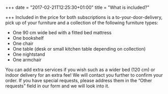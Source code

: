 +++
date = "2017-02-21T12:25:30+01:00"
title = "What is included?"

+++
Included in the price for both subscriptions is a to-your-door-delivery, pick up of your furniture and a collection of the following furniture types:

* One 90 cm wide bed with a fitted bed mattress
* One bookshelf
* One chair
* One table (desk or small kitchen table depending on collection)
* One nightstand
* One armchair

You can add extra services if you wish such as a wider bed (120 cm) or indoor delivery for an extra fee! We will contact you further to confirm your order. If you have special requests, please address them in the “Other requests” field in our form and we will look into it.